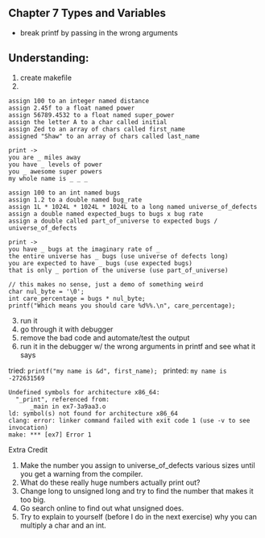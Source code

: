 
## Chapter 7 Types and Variables 

* break printf by passing in the wrong arguments 

## Understanding: 

  1) create makefile
  2)

    assign 100 to an integer named distance
    assign 2.45f to a float named power
    assign 56789.4532 to a float named super_power
    assign the letter A to a char called initial
    assign Zed to an array of chars called first_name
    assigned "Shaw" to an array of chars called last_name

    print ->
    you are _ miles away
    you have _ levels of power
    you _ awesome super powers
    my whole name is _ _ _

    assign 100 to an int named bugs
    assign 1.2 to a double named bug_rate
    assign 1L * 1024L * 1024L * 1024L to a long named universe_of_defects
    assign a double named expected_bugs to bugs x bug rate
    assign a double called part_of_universe to expected bugs / universe_of_defects

    print ->
    you have _ bugs at the imaginary rate of _
    the entire universe has _ bugs (use universe of defects long)
    you are expected to have _ bugs (use expected bugs)
    that is only _ portion of the universe (use part_of_universe)

    // this makes no sense, just a demo of something weird
    char nul_byte = '\0';
    int care_percentage = bugs * nul_byte;
    printf("Which means you should care %d%%.\n", care_percentage);

  3) run it
  4) go through it with debugger
  5) remove the bad code and automate/test the output
  6) run it in the debugger w/ the wrong arguments in printf and see what it says 

tried: `printf("my name is &d", first_name); `
printed: `my name is -272631569`


```
Undefined symbols for architecture x86_64:
  "_print", referenced from:
      _main in ex7-3a9aa3.o
ld: symbol(s) not found for architecture x86_64
clang: error: linker command failed with exit code 1 (use -v to see invocation)
make: *** [ex7] Error 1
```

Extra Credit 
1) Make the number you assign to universe_of_defects various sizes until you get a warning from the compiler.
2) What do these really huge numbers actually print out?
3) Change long to unsigned long and try to find the number that makes it too big.
4) Go search online to find out what unsigned does.
5) Try to explain to yourself (before I do in the next exercise) why you can multiply a char and an int.
